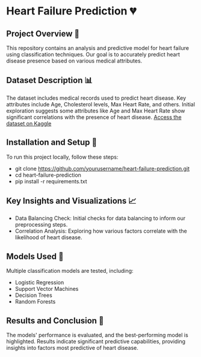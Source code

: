# Heart Failure Prediction 💔

## Project Overview 🌟
This repository contains an analysis and predictive model for heart failure using classification techniques. Our goal is to accurately predict heart disease presence based on various medical attributes.

## Dataset Description 📊
The dataset includes medical records used to predict heart disease. Key attributes include Age, Cholesterol levels, Max Heart Rate, and others. Initial exploration suggests some attributes like Age and Max Heart Rate show significant correlations with the presence of heart disease.
[Access the dataset on Kaggle](https://www.kaggle.com/datasets/fedesoriano/heart-failure-prediction)

## Installation and Setup 🔧
To run this project locally, follow these steps:

* git clone https://github.com/yourusername/heart-failure-prediction.git
* cd heart-failure-prediction
* pip install -r requirements.txt

## Key Insights and Visualizations 📈
* Data Balancing Check: Initial checks for data balancing to inform our preprocessing steps.
* Correlation Analysis: Exploring how various factors correlate with the likelihood of heart disease.

## Models Used 🤖
Multiple classification models are tested, including:

* Logistic Regression
* Support Vector Machines
* Decision Trees
* Random Forests

## Results and Conclusion 🏁
The models' performance is evaluated, and the best-performing model is highlighted. Results indicate significant predictive capabilities, providing insights into factors most predictive of heart disease.


